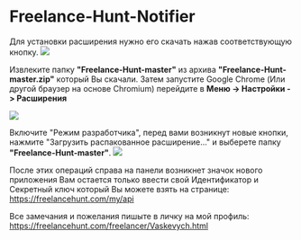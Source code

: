 Freelance-Hunt-Notifier
=======================

Для установки расширения нужно его скачать нажав соответствующую кнопку.
<img src="https://cloud.githubusercontent.com/assets/6833879/4583257/21f2d270-4ff0-11e4-821b-603120eb62ad.png" />

Извлеките папку <b>"Freelance-Hunt-master"</b> из архива <b>"Freelance-Hunt-master.zip"</b> который Вы скачали.
Затем запустите Google Chrome (Или другой браузер на основе Chromium) перейдите в <b>Меню -> Настройки -> Расширения</b>

<img src="https://cloud.githubusercontent.com/assets/6833879/4583287/52e1bb80-4ff0-11e4-9862-92a260f865ce.png" />

Включите "Режим разработчика", перед вами возникнут новые кнопки, нажмите "Загрузить распакованное расширение..." и выберете папку <b>"Freelance-Hunt-master"</b>.
<img src="https://cloud.githubusercontent.com/assets/6833879/4583288/52e9099e-4ff0-11e4-881c-e8551977654a.png" />

После этих операций справа на панели возникнет значок нового приложения Вам остается  только ввести свой Идентификатор и Секретный ключ который Вы можете взять на странице:
https://freelancehunt.com/my/api

Все замечания и пожелания пишыте в личку на мой профиль:
https://freelancehunt.com/freelancer/Vaskevych.html
